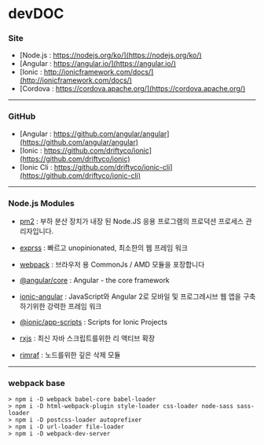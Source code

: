 # devDOC

### Site

- [Node.js : https://nodejs.org/ko/](https://nodejs.org/ko/)
- [Angular : https://angular.io/](https://angular.io/)
- [Ionic : http://ionicframework.com/docs/](http://ionicframework.com/docs/)
- [Cordova : https://cordova.apache.org/](https://cordova.apache.org/)

---


### GitHub

- [Angular : https://github.com/angular/angular](https://github.com/angular/angular)
- [Ionic : https://github.com/driftyco/ionic](https://github.com/driftyco/ionic)
- [Ionic Cli : https://github.com/driftyco/ionic-cli](https://github.com/driftyco/ionic-cli)

---


### Node.js Modules

- [pm2](https://www.npmjs.com/package/pm2) : 부하 분산 장치가 내장 된 Node.JS 응용 프로그램의 프로덕션 프로세스 관리자입니다.
- [exprss](https://www.npmjs.com/package/express) : 빠르고 unopinionated, 최소한의 웹 프레임 워크

- [webpack](https://www.npmjs.com/package/webpack) : 브라우저 용 CommonJs / AMD 모듈을 포장합니다

- [@angular/core](https://www.npmjs.com/package/@angular/core) : Angular - the core framework
- [ionic-angular](https://www.npmjs.com/package/ionic-angular) : JavaScript와 Angular 2로 모바일 및 프로그레시브 웹 앱을 구축하기위한 강력한 프레임 워크
- [@ionic/app-scripts](https://www.npmjs.com/package/@ionic/app-scripts) : Scripts for Ionic Projects

- [rxjs](https://www.npmjs.com/package/rxjs) : 최신 자바 스크립트를위한 리 액티브 확장

- [rimraf](https://www.npmjs.com/package/rimraf) : 노드를위한 깊은 삭제 모듈

---


### webpack base

```
> npm i -D webpack babel-core babel-loader
> npm i -D html-webpack-plugin style-loader css-loader node-sass sass-loader
> npm i -D postcss-loader autoprefixer
> npm i -D url-loader file-loader
> npm i -D webpack-dev-server
```


